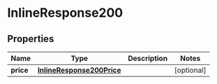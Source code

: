 
# InlineResponse200

## Properties
Name | Type | Description | Notes
------------ | ------------- | ------------- | -------------
**price** | [**InlineResponse200Price**](InlineResponse200Price.md) |  |  [optional]




